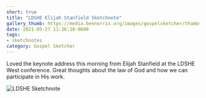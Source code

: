 ```yaml
---
short: true
title: "LDSHE Elijah Stanfield Sketchnote"
gallery_thumb: https://media.bennorris.org/images/gospelsketcher/thumbs/may-21-ldshe-stanfield.jpg
date: 2021-05-27 11:36:10-0600
tags:
- sketchnotes
category: Gospel Sketcher
---
```


Loved the keynote address this morning from Elijah Stanfield at the LDSHE West conference. Great thoughts about the law of God and how we can participate in His work.

![LDSHE Sketchnote](https://media.bennorris.org/images/gospelsketcher/ldshe/2021/may-21-ldshe-stanfield.jpg)
